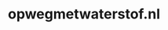 ---
layout: post
title:  "opwegmetwaterstof.nl"
internal_url:  "/data/opwegmetwaterstof.nl.html"
categories: dutchgov
---